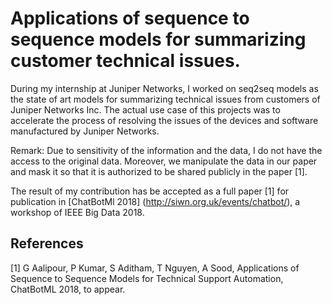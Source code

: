 # Applications of sequence to sequence models for summarizing customer technical issues. 
During my internship at Juniper Networks, I worked on seq2seq models as the state of art models for summarizing technical issues from customers of Juniper Networks Inc. The actual use case of this projects was to accelerate the process of resolving the issues of the devices and software manufactured by Juniper Networks. 

Remark: Due to sensitivity of the information and the data, I do not have the access to the original data. Moreover, we manipulate the data in our paper and mask it so that it is authorized to be shared  publicly in the paper [1].  

The result of my contribution has be accepted as a full paper [1] for publication in [ChatBotMl 2018] (http://siwn.org.uk/events/chatbot/), a workshop of IEEE Big Data 2018. 

## References
[1] G Aalipour, P Kumar, S Aditham, T Nguyen, A Sood, Applications of Sequence to Sequence Models
for Technical Support Automation, ChatBotML 2018, to appear. 
